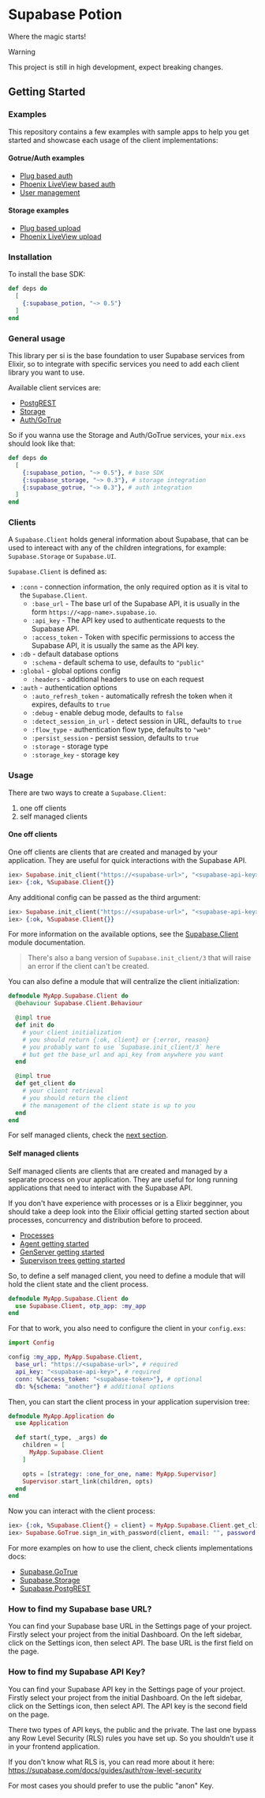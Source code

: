 # Supabase Potion

Where the magic starts!

> [!WARNING]
> This project is still in high development, expect breaking changes.

## Getting Started

### Examples

This repository contains a few examples with sample apps to help you get started and showcase each usage of the client implementations:

#### Gotrue/Auth examples

- [Plug based auth](https://github.com/zoedsoupe/supabase-ex/tree/main/examples/auth/plug)
- [Phoenix LiveView based auth](https://github.com/zoedsoupe/supabase-ex/tree/main/examples/auth/phoenix_live_view)
- [User management](https://github.com/zoedsoupe/supabase-ex/tree/main/examples/auth/user_management)

#### Storage examples

- [Plug based upload](https://github.com/zoedsoupe/supabase-ex/tree/main/examples/storage/plug)
- [Phoenix LiveView upload](https://github.com/zoedsoupe/supabase-ex/tree/main/examples/storage/phoenix_live_view)

### Installation

To install the base SDK:

```elixir
def deps do
  [
    {:supabase_potion, "~> 0.5"}
  ]
end
```

### General usage

This library per si is the base foundation to user Supabase services from Elixir, so to integrate with specific services you need to add each client library you want to use.

Available client services are:
- [PostgREST](https://github.com/zoedsoupe/postgres-ex)
- [Storage](https://github.com/zoedsoupe/storage-ex)
- [Auth/GoTrue](https://github.com/zoedsoupe/gotrue-ex)

So if you wanna use the Storage and Auth/GoTrue services, your `mix.exs` should look like that:

```elixir
def deps do
  [
    {:supabase_potion, "~> 0.5"}, # base SDK
    {:supabase_storage, "~> 0.3"}, # storage integration
    {:supabase_gotrue, "~> 0.3"}, # auth integration
  ]
end
```

### Clients

A `Supabase.Client` holds general information about Supabase, that can be used to intereact with any of the children integrations, for example: `Supabase.Storage` or `Supabase.UI`.

`Supabase.Client` is defined as:

- `:conn` - connection information, the only required option as it is vital to the `Supabase.Client`.
    - `:base_url` - The base url of the Supabase API, it is usually in the form `https://<app-name>.supabase.io`.
    - `:api_key` - The API key used to authenticate requests to the Supabase API.
    - `:access_token` - Token with specific permissions to access the Supabase API, it is usually the same as the API key.
- `:db` - default database options
    - `:schema` - default schema to use, defaults to `"public"`
- `:global` - global options config
    - `:headers` - additional headers to use on each request
- `:auth` - authentication options
    - `:auto_refresh_token` - automatically refresh the token when it expires, defaults to `true`
    - `:debug` - enable debug mode, defaults to `false`
    - `:detect_session_in_url` - detect session in URL, defaults to `true`
    - `:flow_type` - authentication flow type, defaults to `"web"`
    - `:persist_session` - persist session, defaults to `true`
    - `:storage` - storage type
    - `:storage_key` - storage key

### Usage

There are two ways to create a `Supabase.Client`:
1. one off clients
2. self managed clients

#### One off clients

One off clients are clients that are created and managed by your application. They are useful for quick interactions with the Supabase API.

```elixir
iex> Supabase.init_client("https://<supabase-url>", "<supabase-api-key>")
iex> {:ok, %Supabase.Client{}}
```

Any additional config can be passed as the third argument:

```elixir
iex> Supabase.init_client("https://<supabase-url>", "<supabase-api-key>", %{db: %{schema: "another"}}})
iex> {:ok, %Supabase.Client{}}
```

For more information on the available options, see the [Supabase.Client](https://hexdocs.pm/supabase_potion/Supabase.Client.html) module documentation.

> There's also a bang version of `Supabase.init_client/3` that will raise an error if the client can't be created.

You can also define a module that will centralize the client initialization:

```elixir
defmodule MyApp.Supabase.Client do
  @behaviour Supabase.Client.Behaviour

  @impl true
  def init do
    # your client initialization
    # you should return {:ok, client} or {:error, reason}
    # you probably want to use `Supabase.init_client/3` here
    # but get the base_url and api_key from anywhere you want
  end

  @impl true
  def get_client do
    # your client retrieval
    # you should return the client
    # the management of the client state is up to you
  end
end
```

For self managed clients, check the [next section](#self-managed-clients).

#### Self managed clients

Self managed clients are clients that are created and managed by a separate process on your application. They are useful for long running applications that need to interact with the Supabase API.

If you don't have experience with processes or is a Elixir begginner, you should take a deep look into the Elixir official getting started section about processes, concurrency and distribution before to proceed.
- [Processes](https://hexdocs.pm/elixir/processes.html)
- [Agent getting started](https://hexdocs.pm/elixir/agents.html)
- [GenServer getting started](https://hexdocs.pm/elixir/genservers.html)
- [Supervison trees getting started](https://hexdocs.pm/elixir/supervisor-and-application.html)

So, to define a self managed client, you need to define a module that will hold the client state and the client process.

```elixir
defmodule MyApp.Supabase.Client do
  use Supabase.Client, otp_app: :my_app
end
```

For that to work, you also need to configure the client in your `config.exs`:

```elixir
import Config

config :my_app, MyApp.Supabase.Client,
  base_url: "https://<supabase-url>", # required
  api_key: "<supabase-api-key>", # required
  conn: %{access_token: "<supabase-token>"}, # optional
  db: %{schema: "another"} # additional options
```

Then, you can start the client process in your application supervision tree:

```elixir
defmodule MyApp.Application do
  use Application

  def start(_type, _args) do
    children = [
      MyApp.Supabase.Client
    ]

    opts = [strategy: :one_for_one, name: MyApp.Supervisor]
    Supervisor.start_link(children, opts)
  end
end
```

Now you can interact with the client process:

```elixir
iex> {:ok, %Supabase.Client{} = client} = MyApp.Supabase.Client.get_client()
iex> Supabase.GoTrue.sign_in_with_password(client, email: "", password: "")
```

For more examples on how to use the client, check clients implementations docs:
- [Supabase.GoTrue](https://hexdocs.pm/supabase_go_true)
- [Supabase.Storage](https://hexdocs.pm/supabase_storage)
- [Supabase.PostgREST](https://hexdocs.pm/supabase_postgrest)

### How to find my Supabase base URL?

You can find your Supabase base URL in the Settings page of your project.
Firstly select your project from the initial Dashboard.
On the left sidebar, click on the Settings icon, then select API.
The base URL is the first field on the page.

### How to find my Supabase API Key?

You can find your Supabase API key in the Settings page of your project.
Firstly select your project from the initial Dashboard.
On the left sidebar, click on the Settings icon, then select API.
The API key is the second field on the page.

There two types of API keys, the public and the private. The last one
bypass any Row Level Security (RLS) rules you have set up.
So you shouldn't use it in your frontend application.

If you don't know what RLS is, you can read more about it here:
https://supabase.com/docs/guides/auth/row-level-security

For most cases you should prefer to use the public "anon" Key.
